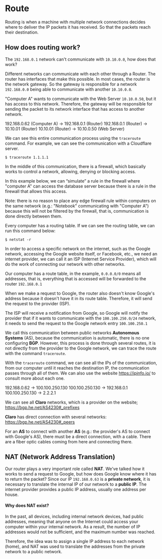 # Route

Routing is when a machine with multiple network connections decides where to deliver the IP packets it has received. So that the packets reach their destination. 

## How does routing work?

The `192.168.0.1` network can't communicate with `10.10.0.0`, how does that work?

Different networks can communicate with each other through a Router. The router has interfaces that make this possible. In most cases, the router is the network gateway. So the gateway is responsible for a network `192.168.0.0` being able to communicate with another `10.10.0.0`.

"Computer A" wants to communicate with the Web Server `10.10.0.50`, but it has access to this network. Therefore, the gateway will be responsible for sending the packet to its network interface that has access to another network.

192.168.0.62 (Computer A) -> 192.168.0.1 (Router)
192.168.0.1 (Router) -> 10.10.01 (Router)
10.10.01 (Router) -> 10.10.0.50 (Web Server)

We can see this entire communication process using the `traceroute` command. For example, we can see the communication with a Cloudflare server.

```
$ traceroute 1.1.1.1
```

In the middle of this communication, there is a firewall, which basically works to control a network, allowing, denying or blocking access. 

In this example below, we can “simulate” a rule in the firewall where "computer A" can access the database server because there is a rule in the firewall that allows this access.

Note: there is no reason to place any edge firewall rule within computers on the same network (e.g.: "Notebook" communicating with "Computer A") because this will not be filtered by the firewall, that is, communication is done directly between them.

Every computer has a routing table. If we can see the routing table, we can run this command below:

```
$ netstat -r
```

In order to access a specific network on the internet, such as the Google network, accessing the Google website itself, or Facebook, etc., we need an internet provider, we can call it an ISP (Internet Service Provider), which will do the work of connecting our network with other networks.

Our computer has a route table, in the example, `0.0.0.0/0` means all addresses, that is, everything that is accessed will be forwarded to the router `192.168.0.1`

When we make a request to Google, the router also doesn't know Google's address because it doesn't have it in its route table. Therefore, it will send the request to the provider (ISP).

The ISP will receive a notification from Google, so Google will notify the provider that if it wants to communicate with the `100.100.250.0/24` network, it needs to send the request to the Google network entry `100.100.250.1`

We call this communication between public networks **Autonomous Systems** (AS), because the communication is automatic, there is no one configuring **BGP**. However, this process is done through several routes, it is not directly from the provider to the Google network, we can trace the route with the command `traceroute`.

With the `traceroute` command, we can see all the IPs of the communication, from our computer until it reaches the destination IP, the communication passes through all of them. We can also use the website https://ipinfo.io/ to consult more about each one.

192.168.0.62 -> 100.100.250.130
100.100.250.130 -> 192.168.0.1
100.100.250.130 -> 2.2.2.1

We can see all **Claro** networks, which is a provider on the website; https://bgp.he.net/AS4230#_prefixes

**Claro** has direct connection with several networks: https://bgp.he.net/AS4230#_peers

For an **AS** to connect with another **AS** (e.g.: the provider's AS to connect with Google's AS), there must be a direct connection, with a cable. There are a fiber optic cables coming from here and connecting there.


## NAT (Network Address Translation)

Our router plays a very important role called **NAT**. We've talked how it works to send a request to Google, but how does Google know where it has to return the packet? Since our IP `192.168.0.63` is a **private network**, it is necessary to translate the internal IP of our network to a **public** **IP**. The internet provider provides a public IP address, usually one address per house.
#### Why does NAT exist?

In the past, all devices, including internal network devices, had public addresses, meaning that anyone on the Internet could access your computer within your internal network. As a result, the number of IP addresses would not be sufficient, and the maximum number was reached.

Therefore, the idea was to assign a single IP address to each network (home), and NAT was used to translate the addresses from the private network to a public network.
